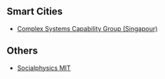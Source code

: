 ## Smart Cities
* [Complex Systems Capability Group (Singapour)](http://ihpc.a-star.edu.sg/cxsy/)

## Others
* [Socialphysics MIT](http://socialphysics.media.mit.edu/)